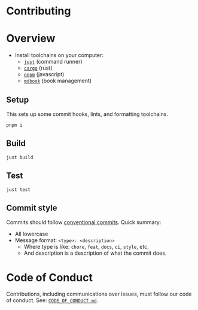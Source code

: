 # Contributing

# Overview

- Install toolchains on your computer:
  - [`just`](https://github.com/casey/just#installation) (command runner)
  - [`cargo`](https://doc.rust-lang.org/cargo/getting-started/installation.html) (rust)
  - [`pnpm`](https://pnpm.io/installation) (javascript)
  - [`mdbook`](https://rust-lang.github.io/mdBook/guide/installation.html) (book management)

## Setup

This sets up some commit hooks, lints, and formatting toolchains.

```
pnpm i
```

## Build

```
just build
```

## Test

```
just test
```

## Commit style

Commits should follow [conventional commits](https://www.conventionalcommits.org/en/v1.0.0/). Quick summary:

- All lowercase
- Message format: `<type>: <description>`
  - Where type is like: `chore`, `feat`, `docs`, `ci`, `style`, etc.
  - And description is a description of what the commit does.

# Code of Conduct

Contributions, including communications over issues, must follow our code of conduct. See: [`CODE_OF_CONDUCT.md`](./CODE_OF_CONDUCT.md).
